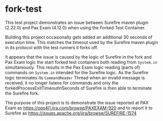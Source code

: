 # fork-test

This test project demonstrates an issue between Surefire maven plugin (2.22.0) and Pax Exam (4.12.0) when using the Forked Test Container.

Building this project occasionally gets added an additional 30 seconds of execution time. This matches the timeout used by the Surefire maven plugin in its protocol with the test runners it forks off.

It appears that the issue is caused by the logic of Surefire in the fork and Pax Exam logic the start forked test containers both reading from `System.in` simultaniously. This results in the Pax Exam logic reading (parts of) commands on `System.in` intended for the Surefire logic. As the Surefire logic terminates its `CommandReader` Thread when an invalid message is received, it no longer listens for commands and only the forkedProcessExitTimeoutInSeconds of Surefire is then able to terminate the Surefire fork.

The purpose of this project is to demonstrate the issue reported at PAX Exam as https://ops4j1.jira.com/browse/PAXEXAM-920 and to report it to Surefire as https://issues.apache.org/jira/browse/SUREFIRE-1574
